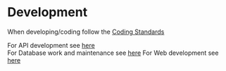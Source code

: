 # Development

When developing/coding follow the [Coding Standards](coding-standards)

For API development see [here](/development/api)  
For Database work and maintenance see [here](/development/db)
For Web development see [here](/development/web)